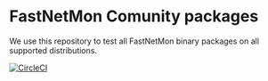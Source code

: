 # FastNetMon Comunity packages
We use this repository to test all FastNetMon binary packages on all supported distributions.

[![CircleCI](https://circleci.com/gh/pavel-odintsov/fastnetmon-community-packages/tree/master.svg?style=svg)](https://circleci.com/gh/pavel-odintsov/fastnetmon-community-packages/tree/master) 
